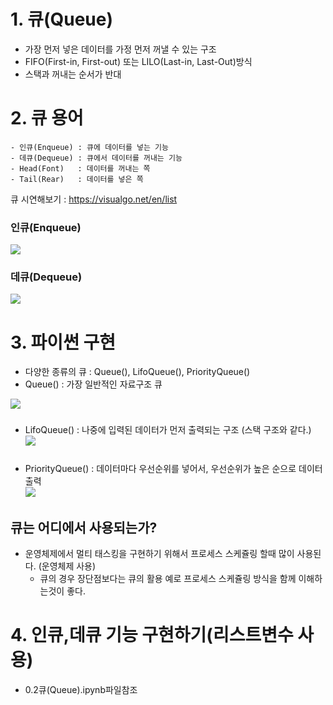 # 1. 큐(Queue)
- 가장 먼저 넣은 데이터를 가정 먼저 꺼낼 수 있는 구조
- FIFO(First-in, First-out) 또는 LILO(Last-in, Last-Out)방식
- 스택과 꺼내는 순서가 반대

# 2. 큐 용어
```
- 인큐(Enqueue) : 큐에 데이터를 넣는 기능
- 데큐(Dequeue) : 큐에서 데이터를 꺼내는 기능
- Head(Font)   : 데이터를 꺼내는 쪽
- Tail(Rear)   : 데이터를 넣은 쪽
```
큐 시연해보기 : https://visualgo.net/en/list

### 인큐(Enqueue)
![](https://i.imgur.com/aU7j4JC.gif)

### 데큐(Dequeue)

![](https://i.imgur.com/JybLETU.gif)

# 3. 파이썬 구현
- 다양한 종류의 큐 : Queue(), LifoQueue(), PriorityQueue()
- Queue() : 가장 일반적인 자료구조 큐    

![](https://i.imgur.com/dAg5XCD.png)
###
- LifoQueue() : 나중에 입력된 데이터가 먼저 출력되는 구조 (스택 구조와 같다.)     
![](https://i.imgur.com/26R4Tf4.png)
###
- PriorityQueue() : 데이터마다 우선순위를 넣어서, 우선순위가 높은 순으로 데이터 출력     
![](https://i.imgur.com/sqKzYZB.png)
###

## 큐는 어디에서 사용되는가?

- 운영체제에서 멀티 태스킹을 구현하기 위해서 프로세스 스케쥴링 할때 많이 사용된다. (운영체제 사용)
    - 큐의 경우 장단점보다는 큐의 활용 예로 프로세스 스케쥴링 방식을 함께 이해하는것이 좋다.


# 4. 인큐,데큐 기능 구현하기(리스트변수 사용)
- 0.2큐(Queue).ipynb파일참조
